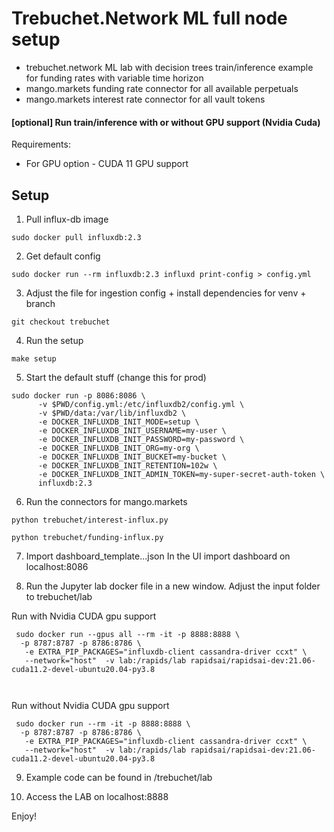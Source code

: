 # Trebuchet.Network ML full node setup 
* trebuchet.network ML lab with decision trees train/inference example for funding rates with variable time horizon
* mango.markets funding rate connector for all available perpetuals 
* mango.markets interest rate connector for all vault tokens 

#### [optional] Run train/inference with or without GPU support (Nvidia Cuda)
Requirements:
* For GPU option - CUDA 11 GPU support 


## Setup

1) Pull influx-db image

```sudo docker pull influxdb:2.3 ```

2) Get default config 

`sudo docker run --rm influxdb:2.3 influxd print-config > config.yml`



3) Adjust the file for ingestion config + install dependencies for venv + branch

```git checkout trebuchet```

4) Run the setup 

```make setup```

5) Start the default stuff (change this for prod) 
```
sudo docker run -p 8086:8086 \
      -v $PWD/config.yml:/etc/influxdb2/config.yml \
      -v $PWD/data:/var/lib/influxdb2 \
      -e DOCKER_INFLUXDB_INIT_MODE=setup \
      -e DOCKER_INFLUXDB_INIT_USERNAME=my-user \
      -e DOCKER_INFLUXDB_INIT_PASSWORD=my-password \
      -e DOCKER_INFLUXDB_INIT_ORG=my-org \
      -e DOCKER_INFLUXDB_INIT_BUCKET=my-bucket \
      -e DOCKER_INFLUXDB_INIT_RETENTION=102w \
      -e DOCKER_INFLUXDB_INIT_ADMIN_TOKEN=my-super-secret-auth-token \
      influxdb:2.3
```


6) Run the connectors for mango.markets

```python trebuchet/interest-influx.py```

```python trebuchet/funding-influx.py```


7) Import dashboard_template...json 
In the UI import dashboard on localhost:8086


8) Run the Jupyter lab docker file in a new window. Adjust the input folder to trebuchet/lab

Run with Nvidia CUDA gpu support
```
 sudo docker run --gpus all --rm -it -p 8888:8888 \
  -p 8787:8787 -p 8786:8786 \
   -e EXTRA_PIP_PACKAGES="influxdb-client cassandra-driver ccxt" \
   --network="host"  -v lab:/rapids/lab rapidsai/rapidsai-dev:21.06-cuda11.2-devel-ubuntu20.04-py3.8 

 
```
Run without Nvidia CUDA gpu support 

```
 sudo docker run --rm -it -p 8888:8888 \
  -p 8787:8787 -p 8786:8786 \
   -e EXTRA_PIP_PACKAGES="influxdb-client cassandra-driver ccxt" \
   --network="host"  -v lab:/rapids/lab rapidsai/rapidsai-dev:21.06-cuda11.2-devel-ubuntu20.04-py3.8 

```


9) Example code can be found in 
/trebuchet/lab

10) Access the LAB on localhost:8888

Enjoy!
